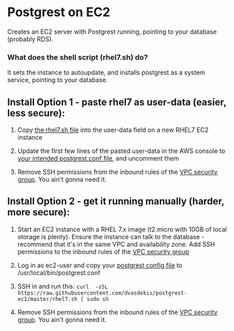 # Postgrest on EC2
Creates an EC2 server with Postgrest running, pointing to your database (probably RDS).

### What does the shell script (rhel7.sh) do?
It sets the instance to autoupdate, and installs postgrest as a system service, pointing to your database.


## Install Option 1 - paste rhel7 as user-data (easier, less secure):

1. Copy [the rhel7.sh file](https://raw.githubusercontent.com/dvasdekis/postgrest-ec2/master/rhel7.sh) into the user-data field on a new RHEL7 EC2 instance

2. Update the first few lines of the pasted user-data in the AWS console to [your intended postgrest.conf file](https://postgrest.org/en/v5.2/install.html#configuration), and uncomment them

3. Remove SSH permissions from the inbound rules of the [VPC security group](https://docs.aws.amazon.com/vpc/latest/userguide/VPC_SecurityGroups.html). You ain't gonna need it.

## Install Option 2 - get it running manually (harder, more secure):

1. Start an EC2 instance with a RHEL 7.x image (t2.micro with 10GB of local storage is plenty). 
    Ensure the instance can talk to the database - recommend that it's in the same VPC and availability zone.
    Add SSH permissions to the inbound rules of the [VPC security group](https://docs.aws.amazon.com/vpc/latest/userguide/VPC_SecurityGroups.html)

2. Log in as ec2-user and copy your [postgrest config file](https://postgrest.org/en/v5.2/install.html#configuration) to /usr/local/bin/postgrest.conf

3. SSH in and run this:
`curl  -sSL https://raw.githubusercontent.com/dvasdekis/postgrest-ec2/master/rhel7.sh | sudo sh`

4. Remove SSH permissions from the inbound rules of the [VPC security group](https://docs.aws.amazon.com/vpc/latest/userguide/VPC_SecurityGroups.html). You ain't gonna need it.

